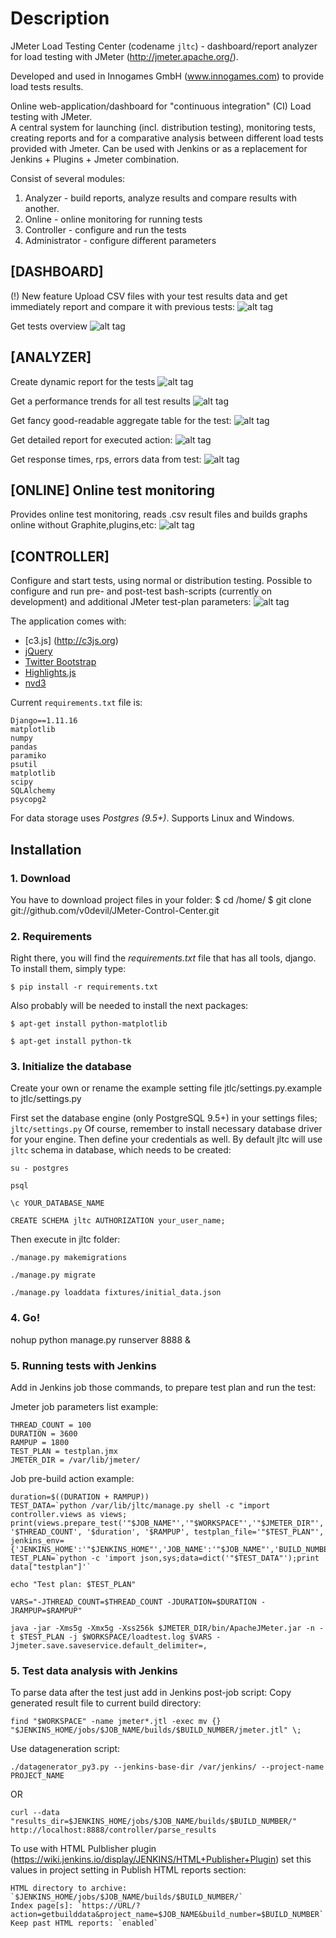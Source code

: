 # Description
JMeter Load Testing Center (codename `jltc`) - dashboard/report analyzer for load testing with JMeter (http://jmeter.apache.org/).

Developed and used in Innogames GmbH (www.innogames.com) to provide load tests results.

Online web-application/dashboard for "continuous integration" (CI) Load testing with JMeter.  
A central system for launching (incl. distribution testing), monitoring tests, creating reports and for a comparative analysis between different load tests provided with Jmeter.
Can be used with Jenkins or as a replacement for Jenkins + Plugins + Jmeter combination.

Consist of several modules:

1. Analyzer - build reports, analyze results and compare results with another.
2. Online - online monitoring for running tests
3. Controller - configure and run the tests
4. Administrator - configure different parameters

## [DASHBOARD] 
(!) New feature
Upload CSV files with your test results data and get immediately report and compare
it with previous tests:
![alt tag](https://github.com/v0devil/jltom/blob/master/pics/upload.png)

Get tests overview
![alt tag](https://github.com/v0devil/jltom/blob/master/pics/dashboard.png)

## [ANALYZER] 
Create dynamic report for the tests
![alt tag](https://github.com/v0devil/jltom/blob/master/pics/report.png)

Get a performance trends for all test results
![alt tag](https://github.com/v0devil/jltom/blob/master/pics/trend_.png)

Get fancy good-readable aggregate table for the test:
![alt tag](https://github.com/v0devil/jltom/blob/master/pics/aggregate.png)

Get detailed report for executed action:
![alt tag](https://github.com/v0devil/jltom/blob/master/pics/action_report_.png)

Get response times, rps, errors data from test:
![alt tag](https://github.com/v0devil/jltom/blob/master/pics/graphs.png)

## [ONLINE] Online test monitoring
Provides online test monitoring, reads .csv result files and builds graphs online without Graphite,plugins,etc:
![alt tag](https://github.com/v0devil/jltom/blob/master/pics/online.png)

## [CONTROLLER]
Configure and start tests, using normal or distribution testing. Possible to configure and run pre- and post-test bash-scripts (currently on development) and additional JMeter test-plan parameters:
![alt tag](https://github.com/v0devil/jltom/blob/master/pics/controller_1.png)


The application comes with:
* [c3.js] (http://c3js.org)
* [jQuery](http://jquery.com/)
* [Twitter Bootstrap](http://getbootstrap.com/)
* [Highlights.js](https://highlightjs.org/)
* [nvd3](http://nvd3-community.github.io)

Current `requirements.txt` file is:

```
Django==1.11.16
matplotlib
numpy
pandas
paramiko
psutil
matplotlib
scipy
SQLAlchemy
psycopg2
```

For data storage uses *Postgres (9.5+)*.
Supports Linux and Windows.

## Installation
### 1. Download
You have to download project files in your folder:
    $ cd /home/
    $ git clone git://github.com/v0devil/JMeter-Control-Center.git

### 2. Requirements
Right there, you will find the *requirements.txt* file that has all tools, django. To install them, simply type:

`$ pip install -r requirements.txt`

Also probably will be needed to install the next packages:

`$ apt-get install python-matplotlib`

`$ apt-get install python-tk`

### 3. Initialize the database
Create your own or rename the example setting file jtlc/settings.py.example to jtlc/settings.py 

First set the database engine (only PostgreSQL 9.5+) in your settings files; `jltc/settings.py` Of course, remember to install necessary database driver for your engine. Then define your credentials as well.
By default jltc will use `jltc` schema in database, which needs to be created:

`su - postgres`

`psql`

`\c YOUR_DATABASE_NAME`

`CREATE SCHEMA jltc AUTHORIZATION your_user_name;`

Then execute in jltc folder:

`./manage.py makemigrations`

`./manage.py migrate`

`./manage.py loaddata fixtures/initial_data.json`

### 4. Go!
nohup python manage.py runserver 8888 &

### 5. Running tests with Jenkins
Add in Jenkins job those commands, to prepare test plan and run the test:

Jmeter job parameters list example:
```
THREAD_COUNT = 100
DURATION = 3600
RAMPUP = 1800
TEST_PLAN = testplan.jmx
JMETER_DIR = /var/lib/jmeter/
```
Job pre-build action example:
```
duration=$((DURATION + RAMPUP))
TEST_DATA=`python /var/lib/jltc/manage.py shell -c "import controller.views as views; print(views.prepare_test('"$JOB_NAME"','"$WORKSPACE"','"$JMETER_DIR"', '$THREAD_COUNT', '$duration', '$RAMPUP', testplan_file='"$TEST_PLAN"', jenkins_env={'JENKINS_HOME':'"$JENKINS_HOME"','JOB_NAME':'"$JOB_NAME"','BUILD_NUMBER':'"$BUILD_NUMBER"','BUILD_DISPLAY_NAME':'"$BUILD_NUMBER"'}));"`
TEST_PLAN=`python -c 'import json,sys;data=dict('"$TEST_DATA"');print data["testplan"]'`

echo "Test plan: $TEST_PLAN"

VARS="-JTHREAD_COUNT=$THREAD_COUNT -JDURATION=$DURATION -JRAMPUP=$RAMPUP"

java -jar -Xms5g -Xmx5g -Xss256k $JMETER_DIR/bin/ApacheJMeter.jar -n -t $TEST_PLAN -j $WORKSPACE/loadtest.log $VARS -Jjmeter.save.saveservice.default_delimiter=,
```


### 5. Test data analysis with Jenkins
To parse data after the test just add in Jenkins post-job script:
Copy generated result file to current build directory:
```
find "$WORKSPACE" -name jmeter*.jtl -exec mv {} "$JENKINS_HOME/jobs/$JOB_NAME/builds/$BUILD_NUMBER/jmeter.jtl" \;
```
Use datageneration script:
```
./datagenerator_py3.py --jenkins-base-dir /var/jenkins/ --project-name PROJECT_NAME
```
OR

`curl --data "results_dir=$JENKINS_HOME/jobs/$JOB_NAME/builds/$BUILD_NUMBER/" http://localhost:8888/controller/parse_results`


To use with HTML Pulblisher plugin (https://wiki.jenkins.io/display/JENKINS/HTML+Publisher+Plugin) set this values in project setting in Publish HTML reports section:

```
HTML directory to archive: `$JENKINS_HOME/jobs/$JOB_NAME/builds/$BUILD_NUMBER/`
Index page[s]: `https://URL/?action=getbuilddata&project_name=$JOB_NAME&build_number=$BUILD_NUMBER`
Keep past HTML reports: `enabled`
```
